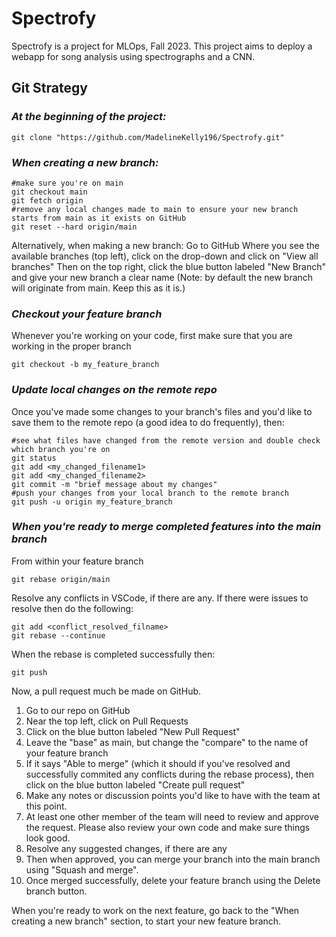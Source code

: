 # Spectrofy
Spectrofy is a project for MLOps, Fall 2023. This project aims to deploy a webapp for song analysis using spectrographs and a CNN.

## Git Strategy

### *At the beginning of the project:*
```
git clone "https://github.com/MadelineKelly196/Spectrofy.git"
```


### *When creating a new branch:*
```
#make sure you're on main
git checkout main
git fetch origin
#remove any local changes made to main to ensure your new branch starts from main as it exists on GitHub
git reset --hard origin/main
```

Alternatively, when making a new branch:
Go to GitHub
Where you see the available branches (top left), click on the drop-down and click on "View all branches"
Then on the top right, click the blue button labeled "New Branch" and give your new branch a clear name
(Note: by default the new branch will originate from main. Keep this as it is.)

### *Checkout your feature branch*

Whenever you're working on your code, first make sure that you are working in the proper branch
```
git checkout -b my_feature_branch
```

### *Update local changes on the remote repo*

Once you've made some changes to your branch's files and you'd like to save them to the remote repo (a good idea to do frequently), then:

```
#see what files have changed from the remote version and double check which branch you're on
git status
git add <my_changed_filename1>
git add <my_changed_filename2>
git commit -m "brief message about my changes"
#push your changes from your local branch to the remote branch
git push -u origin my_feature_branch
```

### *When you're ready to merge completed features into the main branch*

From within your feature branch
```
git rebase origin/main
```

Resolve any conflicts in VSCode, if there are any. If there were issues to resolve then do the following:
```
git add <conflict_resolved_filname>
git rebase --continue
```

When the rebase is completed successfully then:
```
git push
```

Now, a pull request much be made on GitHub.
1. Go to our repo on GitHub
2. Near the top left, click on Pull Requests
3. Click on the blue button labeled "New Pull Request"
4. Leave the "base" as main, but change the "compare" to the name of your feature branch
5. If it says "Able to merge" (which it should if you've resolved and successfully commited any conflicts during the rebase process), then click on the blue button labeled "Create pull request"
6. Make any notes or discussion points you'd like to have with the team at this point.
7. At least one other member of the team will need to review and approve the request. Please also review your own code and make sure things look good.
8. Resolve any suggested changes, if there are any
10. Then when approved, you can merge your branch into the main branch using "Squash and merge".
11. Once merged successfully, delete your feature branch using the Delete branch button.

When you're ready to work on the next feature, go back to the "When creating a new branch" section, to start your new feature branch.
